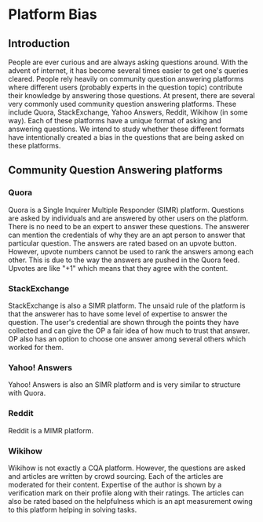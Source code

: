# Platform Bias

## Introduction
People are ever curious and are always asking questions around. With the advent of internet, it has become several times easier to get one's queries cleared. People rely heavily on community question answering platforms where different users (probably experts in the question topic) contribute their knowledge by answering those questions. At present, there are several very commonly used community question answering platforms. These include Quora, StackExchange, Yahoo Answers, Reddit, Wikihow (in some way). Each of these platforms have a unique format of asking and answering questions. We intend to study whether these different formats have intentionally created a bias in the questions that are being asked on these platforms.

## Community Question Answering platforms
### Quora
Quora is a Single Inquirer Multiple Responder (SIMR) platform. Questions are asked by individuals and are answered by other users on the platform. There is no need to be an expert to answer these questions. The answerer can mention the credentials of why they are an apt person to answer that particular question. The answers are rated based on an upvote button. However, upvote numbers cannot be used to rank the answers among each other. This is due to the way the answers are pushed in the Quora feed. Upvotes are like "+1" which means that they agree with the content.

### StackExchange
StackExchange is also a SIMR platform. The unsaid rule of the platform is that the answerer has to have some level of expertise to answer the question. The user's credential are shown through the points they have collected and can give the OP a fair idea of how much to trust that answer. OP also has an option to choose one answer among several others which worked for them.

### Yahoo! Answers
Yahoo! Answers is also an SIMR platform and is very similar to structure with Quora.

### Reddit
Reddit is a MIMR platform.

### Wikihow
Wikihow is not exactly a CQA platform. However, the questions are asked and articles are written by crowd sourcing. Each of the articles are moderated for their content. Expertise of the author is shown by a verification mark on their profile along with their ratings. The articles can also be rated based on the helpfulness which is an apt measurement owing to this platform helping in solving tasks.